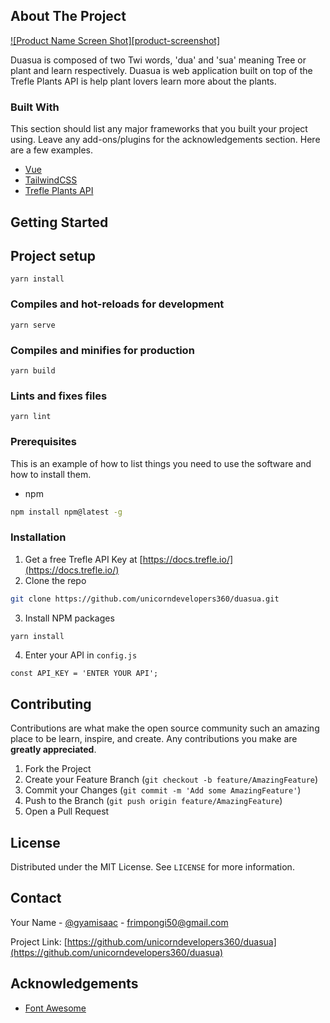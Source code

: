 ## About The Project

[![Product Name Screen Shot][product-screenshot]](https://example.com)

Duasua is composed of two Twi words, 'dua' and 'sua' meaning Tree or plant and learn respectively. Duasua is web application built on top of the Trefle Plants API is help plant lovers learn more about the plants.

### Built With

This section should list any major frameworks that you built your project using. Leave any add-ons/plugins for the acknowledgements section. Here are a few examples.

- [Vue](https://vuejs.org/)
- [TailwindCSS](https://tailwindcss.com/)
- [Trefle Plants API](https://docs.trefle.io/)

<!-- GETTING STARTED -->

## Getting Started

## Project setup

```
yarn install
```

### Compiles and hot-reloads for development

```
yarn serve
```

### Compiles and minifies for production

```
yarn build
```

### Lints and fixes files

```
yarn lint
```

### Prerequisites

This is an example of how to list things you need to use the software and how to install them.

- npm

```sh
npm install npm@latest -g
```

### Installation

1. Get a free Trefle API Key at [https://docs.trefle.io/](https://docs.trefle.io/)
2. Clone the repo

```sh
git clone https://github.com/unicorndevelopers360/duasua.git
```

3. Install NPM packages

```sh
yarn install
```

4. Enter your API in `config.js`

```JS
const API_KEY = 'ENTER YOUR API';
```

<!-- CONTRIBUTING -->

## Contributing

Contributions are what make the open source community such an amazing place to be learn, inspire, and create. Any contributions you make are **greatly appreciated**.

1. Fork the Project
2. Create your Feature Branch (`git checkout -b feature/AmazingFeature`)
3. Commit your Changes (`git commit -m 'Add some AmazingFeature'`)
4. Push to the Branch (`git push origin feature/AmazingFeature`)
5. Open a Pull Request

<!-- LICENSE -->

## License

Distributed under the MIT License. See `LICENSE` for more information.

<!-- CONTACT -->

## Contact

Your Name - [@gyamisaac](https://twitter.com/gyamisaac) - frimpongi50@gmail.com

Project Link: [https://github.com/unicorndevelopers360/duasua](https://github.com/unicorndevelopers360/duasua)

<!-- ACKNOWLEDGEMENTS -->

## Acknowledgements

- [Font Awesome](https://fontawesome.com)
